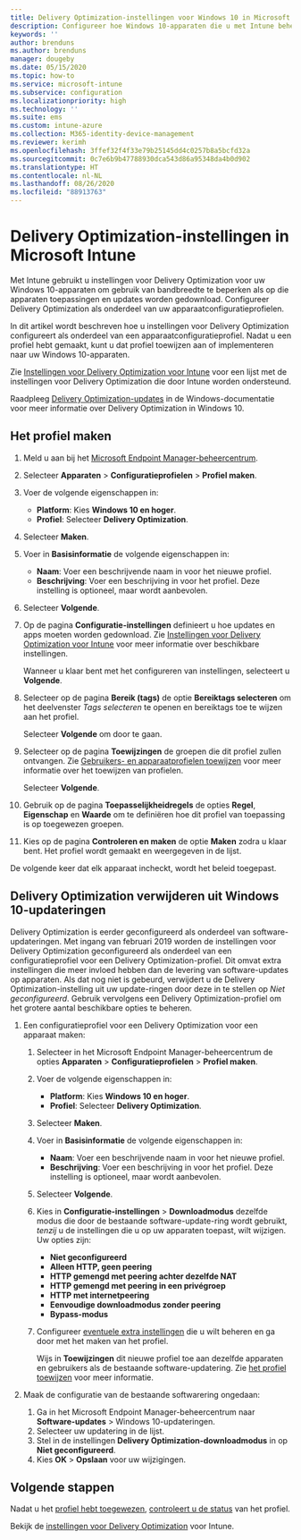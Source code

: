```yaml
---
title: Delivery Optimization-instellingen voor Windows 10 in Microsoft Intune - Azure | Microsoft Docs
description: Configureer hoe Windows 10-apparaten die u met Intune beheert, gebruikmaken van Delivery Optimization. Maak in Intune een apparaatconfiguratieprofiel om updates van internet te installeren. Kijk ook hoe u bestaande updateringen kunt vervangen door een Delivery Optimization-profiel.
keywords: ''
author: brenduns
ms.author: brenduns
manager: dougeby
ms.date: 05/15/2020
ms.topic: how-to
ms.service: microsoft-intune
ms.subservice: configuration
ms.localizationpriority: high
ms.technology: ''
ms.suite: ems
ms.custom: intune-azure
ms.collection: M365-identity-device-management
ms.reviewer: kerimh
ms.openlocfilehash: 3ffef32f4f33e79b25145dd4c0257b8a5bcfd32a
ms.sourcegitcommit: 0c7e6b9b47788930dca543d86a95348da4b0d902
ms.translationtype: HT
ms.contentlocale: nl-NL
ms.lasthandoff: 08/26/2020
ms.locfileid: "88913763"
---
```

# <a name="delivery-optimization-settings-in-microsoft-intune"></a>Delivery Optimization-instellingen in Microsoft Intune

Met Intune gebruikt u instellingen voor Delivery Optimization voor uw Windows 10-apparaten om gebruik van bandbreedte te beperken als op die apparaten toepassingen en updates worden gedownload. Configureer Delivery Optimization als onderdeel van uw apparaatconfiguratieprofielen.  

In dit artikel wordt beschreven hoe u instellingen voor Delivery Optimization configureert als onderdeel van een apparaatconfiguratieprofiel. Nadat u een profiel hebt gemaakt, kunt u dat profiel toewijzen aan of implementeren naar uw Windows 10-apparaten.

Zie [Instellingen voor Delivery Optimization voor Intune](delivery-optimization-settings.md) voor een lijst met de instellingen voor Delivery Optimization die door Intune worden ondersteund.  

Raadpleeg [Delivery Optimization-updates](/windows/deployment/update/waas-delivery-optimization) in de Windows-documentatie voor meer informatie over Delivery Optimization in Windows 10.  

## <a name="create-the-profile"></a>Het profiel maken

1. Meld u aan bij het [Microsoft Endpoint Manager-beheercentrum](https://go.microsoft.com/fwlink/?linkid=2109431).

2. Selecteer **Apparaten** > **Configuratieprofielen** > **Profiel maken**.

3. Voer de volgende eigenschappen in:

   - **Platform**: Kies **Windows 10 en hoger**.
   - **Profiel**: Selecteer **Delivery Optimization**.

4. Selecteer **Maken**.

5. Voer in **Basisinformatie** de volgende eigenschappen in:

   - **Naam**: Voer een beschrijvende naam in voor het nieuwe profiel.
   - **Beschrijving**: Voer een beschrijving in voor het profiel. Deze instelling is optioneel, maar wordt aanbevolen.

6. Selecteer **Volgende**.

7. Op de pagina **Configuratie-instellingen** definieert u hoe updates en apps moeten worden gedownload. Zie [Instellingen voor Delivery Optimization voor Intune](delivery-optimization-settings.md) voor meer informatie over beschikbare instellingen.

   Wanneer u klaar bent met het configureren van instellingen, selecteert u **Volgende**.

8. Selecteer op de pagina **Bereik (tags)** de optie **Bereiktags selecteren** om het deelvenster *Tags selecteren* te openen en bereiktags toe te wijzen aan het profiel.
  
   Selecteer **Volgende** om door te gaan.

9. Selecteer op de pagina **Toewijzingen** de groepen die dit profiel zullen ontvangen. Zie [Gebruikers- en apparaatprofielen toewijzen](../configuration/device-profile-assign.md) voor meer informatie over het toewijzen van profielen.

   Selecteer **Volgende**.

10. Gebruik op de pagina **Toepasselijkheidregels** de opties **Regel**, **Eigenschap** en **Waarde** om te definiëren hoe dit profiel van toepassing is op toegewezen groepen.

11. Kies op de pagina **Controleren en maken** de optie **Maken** zodra u klaar bent. Het profiel wordt gemaakt en weergegeven in de lijst.

De volgende keer dat elk apparaat incheckt, wordt het beleid toegepast.

## <a name="remove-delivery-optimization-from-windows-10-update-rings"></a>Delivery Optimization verwijderen uit Windows 10-updateringen

Delivery Optimization is eerder geconfigureerd als onderdeel van software-updateringen. Met ingang van februari 2019 worden de instellingen voor Delivery Optimization geconfigureerd als onderdeel van een configuratieprofiel voor een Delivery Optimization-profiel. Dit omvat extra instellingen die meer invloed hebben dan de levering van software-updates op apparaten. Als dat nog niet is gebeurd, verwijdert u de Delivery Optimization-instelling uit uw update-ringen door deze in te stellen op *Niet geconfigureerd*. Gebruik vervolgens een Delivery Optimization-profiel om het grotere aantal beschikbare opties te beheren.

1. Een configuratieprofiel voor een Delivery Optimization voor een apparaat maken:

    1. Selecteer in het Microsoft Endpoint Manager-beheercentrum de opties **Apparaten** > **Configuratieprofielen** > **Profiel maken**.
    2. Voer de volgende eigenschappen in:

        - **Platform**: Kies **Windows 10 en hoger**.
        - **Profiel**: Selecteer **Delivery Optimization**.

    3. Selecteer **Maken**.
    4. Voer in **Basisinformatie** de volgende eigenschappen in:

        - **Naam**: Voer een beschrijvende naam in voor het nieuwe profiel.
        - **Beschrijving**: Voer een beschrijving in voor het profiel. Deze instelling is optioneel, maar wordt aanbevolen.

    5. Selecteer **Volgende**.
    6. Kies in **Configuratie-instellingen** > **Downloadmodus** dezelfde modus die door de bestaande software-update-ring wordt gebruikt, *tenzij* u de instellingen die u op uw apparaten toepast, wilt wijzigen. Uw opties zijn:

        - **Niet geconfigureerd**
        - **Alleen HTTP, geen peering**
        - **HTTP gemengd met peering achter dezelfde NAT**
        - **HTTP gemengd met peering in een privégroep**
        - **HTTP met internetpeering**
        - **Eenvoudige downloadmodus zonder peering**
        - **Bypass-modus**

    7. Configureer [eventuele extra instellingen](delivery-optimization-settings.md) die u wilt beheren en ga door met het maken van het profiel.

        Wijs in **Toewijzingen** dit nieuwe profiel toe aan dezelfde apparaten en gebruikers als de bestaande software-updatering. Zie [het profiel toewijzen](device-profile-assign.md) voor meer informatie.

2. Maak de configuratie van de bestaande softwarering ongedaan:

    1. Ga in het Microsoft Endpoint Manager-beheercentrum naar **Software-updates** > Windows 10-updateringen.
    2. Selecteer uw updatering in de lijst.
    3. Stel in de instellingen **Delivery Optimization-downloadmodus** in op **Niet geconfigureerd**.
    4. Kies **OK** > **Opslaan** voor uw wijzigingen.

## <a name="next-steps"></a>Volgende stappen

Nadat u het [profiel hebt toegewezen](device-profile-assign.md), [controleert u de status](device-profile-monitor.md) van het profiel.

Bekijk de [instellingen voor Delivery Optimization](delivery-optimization-settings.md) voor Intune.